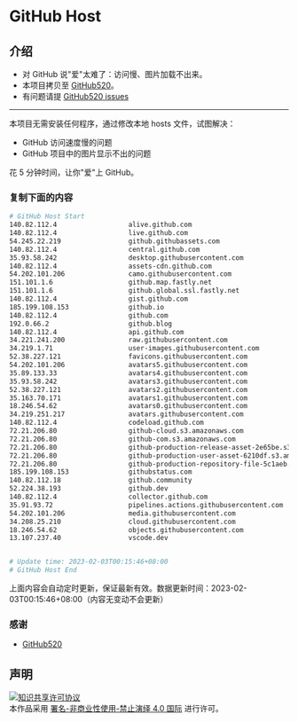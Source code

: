 # GitHub Host
## 介绍
- 对 GitHub 说"爱"太难了：访问慢、图片加载不出来。
- 本项目拷贝至 [GitHub520](https://github.com/521xueweihan/GitHub520)。
- 有问题请提 [GitHub520 issues](https://github.com/521xueweihan/GitHub520/issues/new)

---

本项目无需安装任何程序，通过修改本地 hosts 文件，试图解决：
- GitHub 访问速度慢的问题
- GitHub 项目中的图片显示不出的问题

花 5 分钟时间，让你"爱"上 GitHub。

### 复制下面的内容
```bash
# GitHub Host Start
140.82.112.4                  alive.github.com
140.82.112.4                  live.github.com
54.245.22.219                 github.githubassets.com
140.82.112.4                  central.github.com
35.93.58.242                  desktop.githubusercontent.com
140.82.112.4                  assets-cdn.github.com
54.202.101.206                camo.githubusercontent.com
151.101.1.6                   github.map.fastly.net
151.101.1.6                   github.global.ssl.fastly.net
140.82.112.4                  gist.github.com
185.199.108.153               github.io
140.82.112.4                  github.com
192.0.66.2                    github.blog
140.82.112.4                  api.github.com
34.221.241.200                raw.githubusercontent.com
34.219.1.71                   user-images.githubusercontent.com
52.38.227.121                 favicons.githubusercontent.com
54.202.101.206                avatars5.githubusercontent.com
35.89.133.33                  avatars4.githubusercontent.com
35.93.58.242                  avatars3.githubusercontent.com
52.38.227.121                 avatars2.githubusercontent.com
35.163.70.171                 avatars1.githubusercontent.com
18.246.54.62                  avatars0.githubusercontent.com
34.219.251.217                avatars.githubusercontent.com
140.82.112.4                  codeload.github.com
72.21.206.80                  github-cloud.s3.amazonaws.com
72.21.206.80                  github-com.s3.amazonaws.com
72.21.206.80                  github-production-release-asset-2e65be.s3.amazonaws.com
72.21.206.80                  github-production-user-asset-6210df.s3.amazonaws.com
72.21.206.80                  github-production-repository-file-5c1aeb.s3.amazonaws.com
185.199.108.153               githubstatus.com
140.82.112.18                 github.community
52.224.38.193                 github.dev
140.82.112.4                  collector.github.com
35.91.93.72                   pipelines.actions.githubusercontent.com
54.202.101.206                media.githubusercontent.com
34.208.25.210                 cloud.githubusercontent.com
18.246.54.62                  objects.githubusercontent.com
13.107.237.40                 vscode.dev


# Update time: 2023-02-03T00:15:46+08:00
# GitHub Host End

```
上面内容会自动定时更新，保证最新有效。数据更新时间：2023-02-03T00:15:46+08:00（内容无变动不会更新）

### 感谢

- [GitHub520](https://github.com/521xueweihan/GitHub520)

## 声明
<a rel="license" href="https://creativecommons.org/licenses/by-nc-nd/4.0/deed.zh"><img alt="知识共享许可协议" style="border-width: 0" src="https://licensebuttons.net/l/by-nc-nd/4.0/88x31.png"></a><br>本作品采用 <a rel="license" href="https://creativecommons.org/licenses/by-nc-nd/4.0/deed.zh">署名-非商业性使用-禁止演绎 4.0 国际</a> 进行许可。